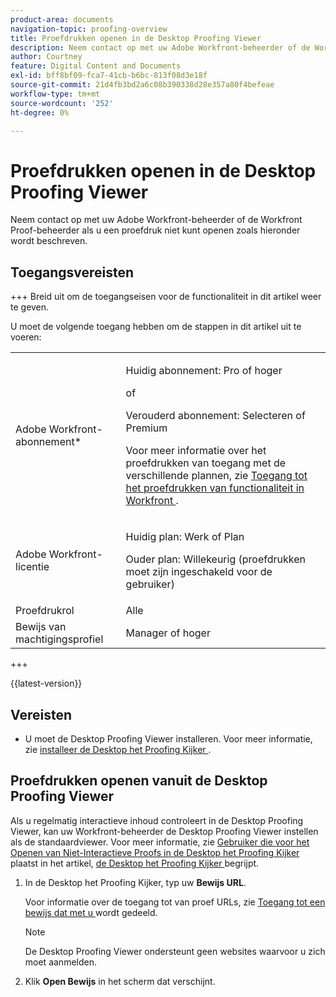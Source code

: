 ```yaml
---
product-area: documents
navigation-topic: proofing-overview
title: Proefdrukken openen in de Desktop Proofing Viewer
description: Neem contact op met uw Adobe Workfront-beheerder of de Workfront Proof-beheerder als u een proefdruk niet kunt openen zoals hieronder wordt beschreven.
author: Courtney
feature: Digital Content and Documents
exl-id: bff8bf09-fca7-41cb-b6bc-813f08d3e18f
source-git-commit: 21d4fb3bd2a6c08b390338d28e357a80f4befeae
workflow-type: tm+mt
source-wordcount: '252'
ht-degree: 0%

---
```


# Proefdrukken openen in de Desktop Proofing Viewer

Neem contact op met uw Adobe Workfront-beheerder of de Workfront Proof-beheerder als u een proefdruk niet kunt openen zoals hieronder wordt beschreven.

## Toegangsvereisten

+++ Breid uit om de toegangseisen voor de functionaliteit in dit artikel weer te geven.

U moet de volgende toegang hebben om de stappen in dit artikel uit te voeren:

<table style="table-layout:auto"> 
 <col> 
 <col> 
 <tbody> 
  <tr> 
   <td role="rowheader">Adobe Workfront-abonnement*</td> 
   <td> <p>Huidig abonnement: Pro of hoger</p> <p>of</p> <p>Verouderd abonnement: Selecteren of Premium</p> <p>Voor meer informatie over het proefdrukken van toegang met de verschillende plannen, zie <a href="/help/quicksilver/administration-and-setup/manage-workfront/configure-proofing/access-to-proofing-functionality.md" class="MCXref xref"> Toegang tot het proefdrukken van functionaliteit in Workfront </a>.</p> </td> 
  </tr> 
  <tr> 
   <td role="rowheader">Adobe Workfront-licentie</td> 
   <td> <p>Huidig plan: Werk of Plan</p> <p>Ouder plan: Willekeurig (proefdrukken moet zijn ingeschakeld voor de gebruiker)</p> </td> 
  </tr> 
  <tr> 
   <td role="rowheader">Proefdrukrol</td> 
   <td>Alle</td> 
  </tr> 
  <tr> 
   <td role="rowheader">Bewijs van machtigingsprofiel </td> 
   <td>Manager of hoger</td> 
  </tr> 
 </tbody> 
</table>

+++

{{latest-version}}

## Vereisten

* U moet de Desktop Proofing Viewer installeren. Voor meer informatie, zie [ installeer de Desktop het Proofing Kijker ](../../../review-and-approve-work/proofing/use-the-desktop-proofing-viewer/installing-desktop-proofing-viewer.md).

## Proefdrukken openen vanuit de Desktop Proofing Viewer

Als u regelmatig interactieve inhoud controleert in de Desktop Proofing Viewer, kan uw Workfront-beheerder de Desktop Proofing Viewer instellen als de standaardviewer. Voor meer informatie, zie [ Gebruiker die voor het Openen van Niet-Interactieve Proofs in de Desktop het Proofing Kijker ](../../../workfront-proof/wp-work-proofsfiles/review-proofs-dpv/destop-proofing-viewer.md#user-setting-for-launching-non-interactive-proofs) plaatst in het artikel, [ de Desktop het Proofing Kijker ](../../../workfront-proof/wp-work-proofsfiles/review-proofs-dpv/destop-proofing-viewer.md) begrijpt.

1. In de Desktop het Proofing Kijker, typ uw **Bewijs URL**.

   Voor informatie over de toegang tot van proef URLs, zie [ Toegang tot een bewijs dat met u ](../../../workfront-proof/wp-work-proofsfiles/share-proofs-and-files/access-proofs-shared-with-you.md) wordt gedeeld.

   >[!NOTE]
   >
   >De Desktop Proofing Viewer ondersteunt geen websites waarvoor u zich moet aanmelden.

1. Klik **Open Bewijs** in het scherm dat verschijnt. 

 

 

